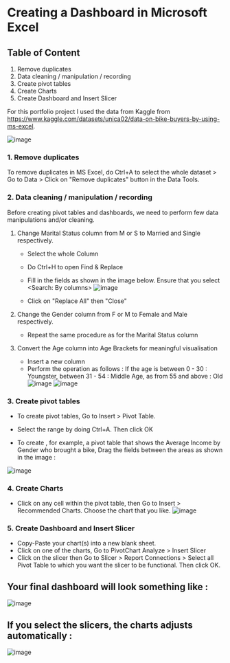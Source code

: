# Creating a Dashboard in Microsoft Excel

## Table of Content
1. Remove duplicates
2. Data cleaning / manipulation / recording
3. Create pivot tables
4. Create Charts
5. Create Dashboard and Insert Slicer

For this portfolio project I used the data from Kaggle from https://www.kaggle.com/datasets/unica02/data-on-bike-buyers-by-using-ms-excel.

![image](https://github.com/sheeksha/Excel-Dashboard/assets/69764380/78471309-67eb-44e6-bb12-a2a50e4f81c2)


### 1. Remove duplicates
To remove duplicates in MS Excel, do Ctrl+A to select the whole dataset > Go to Data > Click on "Remove duplicates" button in the Data Tools.

### 2. Data cleaning / manipulation / recording
Before creating pivot tables and dashboards, we need to perform few data manipulations and/or cleaning. 

1. Change Marital Status column from M or S to Married and Single respectively.
    - Select the whole Column
    - Do Ctrl+H to open Find & Replace
    - Fill in the fields as shown in the image below. Ensure that you select <Search: By columns>
         ![image](https://github.com/sheeksha/Excel-Dashboard/assets/69764380/94c6cd71-b2f0-42cb-a4d1-1b89777c6818)
    
    - Click on "Replace All" then "Close"

2. Change the Gender column from F or M to Female and Male respectively.
    - Repeat the same procedure as for the Marital Status column

3. Convert the Age column into Age Brackets for meaningful visualisation
    - Insert a new column
    - Perform the operation as follows :
      If the age is between 0 - 30 : Youngster, between 31 - 54 : Middle Age, as from 55 and above : Old
  ![image](https://github.com/sheeksha/Excel-Dashboard/assets/69764380/77aa2b66-1ada-4324-8a4e-700c65b4d9fe)
  ![image](https://github.com/sheeksha/Excel-Dashboard/assets/69764380/5b17fc24-f044-4e5e-95bd-f962e93972d6)

### 3. Create pivot tables
  - To create pivot tables, Go to Insert > Pivot Table.
  - Select the range by doing Ctrl+A. Then click OK
  
  - To create , for example, a pivot table that shows the Average Income by Gender who brought a bike, Drag the fields between the areas as shown in the image :
 
  ![image](https://github.com/sheeksha/Excel-Dashboard/assets/69764380/08c2f9d2-ede1-49ed-b437-0dfd2f8d26c3)

### 4. Create Charts
  - Click on any cell within the pivot table, then Go to Insert > Recommended Charts. Choose the chart that you like.
  ![image](https://github.com/sheeksha/Excel-Dashboard/assets/69764380/eab00c7a-846e-431f-8487-4667ab4a66fc)

### 5. Create Dashboard and Insert Slicer
  - Copy-Paste your chart(s) into a new blank sheet.
  - Click on one of the charts, Go to PivotChart Analyze > Insert Slicer
  - Click on the slicer then Go to Slicer > Report Connections > Select all Pivot Table to which you want the slicer to be functional. Then click OK.

## Your final dashboard will look something like :
![image](https://github.com/sheeksha/Excel-Dashboard/assets/69764380/3cb13e24-6ebb-473c-bf17-ea60df1c86d7)

## If you select the slicers, the charts adjusts automatically :
![image](https://github.com/sheeksha/Excel-Dashboard/assets/69764380/e3eda0dc-60e1-4577-b204-08882fdd919a)




   




  

